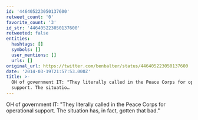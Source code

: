 ```yaml
---
id: '446405223050137600'
retweet_count: '0'
favorite_count: '3'
id_str: '446405223050137600'
retweeted: false
entities:
  hashtags: []
  symbols: []
  user_mentions: []
  urls: []
original_url: https://twitter.com/benbalter/status/446405223050137600
date: '2014-03-19T21:57:53.000Z'
title: >-
  OH of government IT: "They literally called in the Peace Corps for operational
  support. The situatio…
---
```


OH of government IT: "They literally called in the Peace Corps for operational support. The situation has, in fact, gotten that bad."